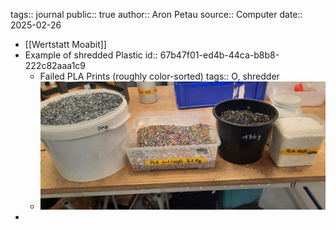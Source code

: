 tags:: journal
public:: true
author:: Aron Petau
source:: Computer
date:: 2025-02-26

- [[Wertstatt Moabit]]
- Example of shredded Plastic
  id:: 67b47f01-ed4b-44ca-b8b8-222c82aaa1c9
	- Failed PLA Prints (roughly color-sorted)
	  tags:: O, shredder
	- ![Shredded PLA](../assets/BBCA76AF-5D1C-484E-BD1D-F2E8537C3C82_1739829825336_0.jpeg)
-